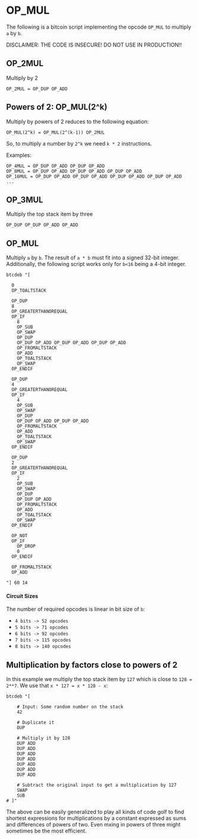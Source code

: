 # OP_MUL
The following is a bitcoin script implementing the opcode `OP_MUL` to multiply `a` by `b`. 

DISCLAIMER: THE CODE IS INSECURE! DO NOT USE IN PRODUCTION!!

## OP_2MUL
Multiply by 2
```
OP_2MUL = OP_DUP OP_ADD
```

## Powers of 2: OP_MUL(2^k)
Multiply by powers of 2 reduces to the following equation:
```
OP_MUL(2^k) = OP_MUL(2^(k-1)) OP_2MUL 
```
So, to multiply a number by `2^k` we need `k * 2` instructions.

Examples:
```
OP_4MUL = OP_DUP OP_ADD OP_DUP OP_ADD
OP_8MUL = OP_DUP OP_ADD OP_DUP OP_ADD OP_DUP OP_ADD
OP_16MUL = OP_DUP OP_ADD OP_DUP OP_ADD OP_DUP OP_ADD OP_DUP OP_ADD
...
```

## OP_3MUL

Multiply the top stack item by three
```
OP_DUP OP_DUP OP_ADD OP_ADD
```


## OP_MUL
Multiply `a` by `b`. The result of `a * b` must fit into a signed 32-bit integer.
Additionally, the following script works only for `b<16` being a 4-bit integer.

```
btcdeb "[

  0 
  OP_TOALTSTACK

  OP_DUP
  8
  OP_GREATERTHANOREQUAL
  OP_IF
    8 
    OP_SUB
    OP_SWAP
    OP_DUP 
    OP_DUP OP_ADD OP_DUP OP_ADD OP_DUP OP_ADD
    OP_FROMALTSTACK
    OP_ADD
    OP_TOALTSTACK
    OP_SWAP
  OP_ENDIF

  OP_DUP
  4
  OP_GREATERTHANOREQUAL
  OP_IF
    4 
    OP_SUB
    OP_SWAP
    OP_DUP 
    OP_DUP OP_ADD OP_DUP OP_ADD
    OP_FROMALTSTACK
    OP_ADD
    OP_TOALTSTACK
    OP_SWAP
  OP_ENDIF

  OP_DUP
  2
  OP_GREATERTHANOREQUAL
  OP_IF
    2 
    OP_SUB
    OP_SWAP
    OP_DUP 
    OP_DUP OP_ADD
    OP_FROMALTSTACK
    OP_ADD
    OP_TOALTSTACK
    OP_SWAP
  OP_ENDIF

  OP_NOT
  OP_IF
    OP_DROP
    0
  OP_ENDIF

  OP_FROMALTSTACK
  OP_ADD

"] 60 14
```

#### Circuit Sizes 
The number of required opcodes is linear in bit size of `b`:
- `4 bits -> 52 opcodes`
- `5 bits -> 71 opcodes`
- `6 bits -> 92 opcodes`
- `7 bits -> 115 opcodes`
- `8 bits -> 140 opcodes`


## Multiplication by factors close to powers of 2

In this example we multiply the top stack item by `127` which is close to `128 = 2**7`. We use that `x * 127 = x * 128 - x`:

```
btcdeb "[ 
	
	# Input: Some random number on the stack
	42	

	# Duplicate it
	DUP	

	# Multiply it by 128
	DUP ADD 
	DUP ADD 
	DUP ADD 
	DUP ADD 
	DUP ADD
	DUP ADD
	DUP ADD

	# Subtract the original input to get a multiplication by 127
	SWAP
	SUB
# ]" 

```

The above can be easily generalized to play all kinds of code golf to find shortest expressions for multiplications by a constant expressed as sums and differences of powers of two. Even mxing in powers of three might sometimes be the most efficient.
